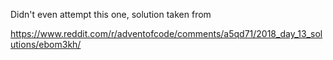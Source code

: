 Didn't even attempt this one, solution taken from 

https://www.reddit.com/r/adventofcode/comments/a5qd71/2018_day_13_solutions/ebom3kh/